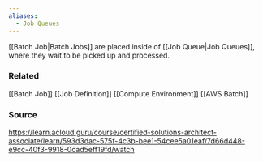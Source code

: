 ```yaml
---
aliases:
  - Job Queues
---
```

[[Batch Job|Batch Jobs]] are placed inside of [[Job Queue|Job Queues]], where they wait to be picked up and processed.
### Related
[[Batch Job]]
[[Job Definition]]
[[Compute Environment]]
[[AWS Batch]]
### Source
https://learn.acloud.guru/course/certified-solutions-architect-associate/learn/593d3dac-575f-4c3b-bee1-54cee5a01eaf/7d66d448-e9cc-40f3-9918-0cad5eff19fd/watch